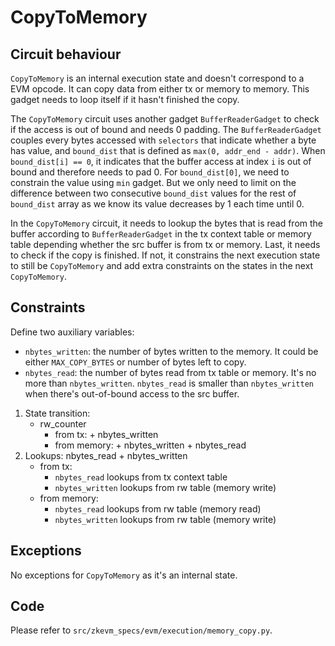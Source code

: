 # CopyToMemory

## Circuit behaviour

`CopyToMemory` is an internal execution state and doesn't correspond to a EVM opcode. It can copy
data from either tx or memory to memory. This gadget needs to loop itself if it hasn't finished
the copy.

The `CopyToMemory` circuit uses another gadget `BufferReaderGadget` to check if the access is out of
bound and needs 0 padding. The `BufferReaderGadget` couples every bytes accessed with `selectors`
that indicate whether a byte has value, and `bound_dist` that is defined as
`max(0, addr_end - addr)`. When `bound_dist[i] == 0`, it indicates that the buffer access at index
`i` is out of bound and therefore needs to pad 0. For `bound_dist[0]`, we need to constrain the
value using `min` gadget. But we only need to limit on the difference between two consecutive
`bound_dist` values for the rest of `bound_dist` array as we know its value decreases by 1 each
time until 0.

In the `CopyToMemory` circuit, it needs to lookup the bytes that is read from the buffer according
to `BufferReaderGadget` in the tx context table or memory table depending whether the src buffer
is from tx or memory. Last, it needs to check if the copy is finished. If not, it constrains the
next execution state to still be `CopyToMemory` and add extra constraints on the states in the next
`CopyToMemory`.

## Constraints

Define two auxiliary variables:

- `nbytes_written`: the number of bytes written to the memory. It could be either `MAX_COPY_BYTES`
  or number of bytes left to copy.
- `nbytes_read`: the number of bytes read from tx table or memory. It's no more than
  `nbytes_written`. `nbytes_read` is smaller than `nbytes_written` when there's out-of-bound
  access to the src buffer.

1. State transition:
   - rw_counter
     - from tx: + nbytes_written
     - from memory: + nbytes_written + nbytes_read
2. Lookups: nbytes_read + nbytes_written
   - from tx:
     - `nbytes_read` lookups from tx context table
     - `nbytes_written` lookups from rw table (memory write)
   - from memory:
     - `nbytes_read` lookups from rw table (memory read)
     - `nbytes_written` lookups from rw table (memory write)

## Exceptions

No exceptions for `CopyToMemory` as it's an internal state.

## Code

Please refer to `src/zkevm_specs/evm/execution/memory_copy.py`.
